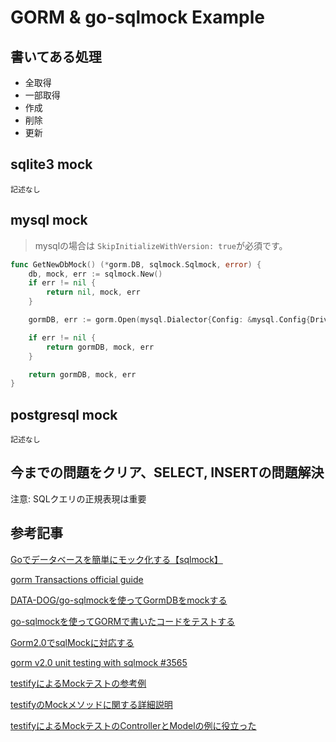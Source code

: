 # GORM & go-sqlmock Example

## 書いてある処理
- 全取得
- 一部取得
- 作成
- 削除
- 更新

## sqlite3 mock
```
記述なし
```

## mysql mock
> mysqlの場合は `SkipInitializeWithVersion: true`が必須です。

```go
func GetNewDbMock() (*gorm.DB, sqlmock.Sqlmock, error) {
	db, mock, err := sqlmock.New()
	if err != nil {
		return nil, mock, err
	}

	gormDB, err := gorm.Open(mysql.Dialector{Config: &mysql.Config{DriverName: "mysql", Conn: db, SkipInitializeWithVersion: true}}, &gorm.Config{})

	if err != nil {
		return gormDB, mock, err
	}

	return gormDB, mock, err
}
```

## postgresql mock
```
記述なし
```

## 今までの問題をクリア、SELECT, INSERTの問題解決
注意: SQLクエリの正規表現は重要


## 参考記事
[Goでデータベースを簡単にモック化する【sqlmock】](https://qiita.com/gold-kou/items/cb174690397f651e2d7f)

[gorm Transactions official guide](https://gorm.io/ja_JP/docs/transactions.html)

[DATA-DOG/go-sqlmockを使ってGormDBをmockする](https://tech.fusic.co.jp/posts/2020-12-02-mock-gormdb-using-go-sqlmock/)

[go-sqlmockを使ってGORMで書いたコードをテストする](https://qiita.com/otanu/items/761de2bfc38468e9d353)

[Gorm2.0でsqlMockに対応する](https://qiita.com/hosakak/items/a20af188846ef48f2e03)

[gorm v2.0 unit testing with sqlmock #3565](https://github.com/go-gorm/gorm/issues/3565)

[testifyによるMockテストの参考例](https://tutorialedge.net/golang/improving-your-tests-with-testify-go/)

[testifyのMockメソッドに関する詳細説明](https://qiita.com/muroon/items/f8beec802c29e66d1918#mockon-%E3%83%A1%E3%82%BD%E3%83%83%E3%83%89)

[testifyによるMockテストのControllerとModelの例に役立った](https://qiita.com/takeshi_miyajim/items/d2fe1ed3c2e85b014b02)